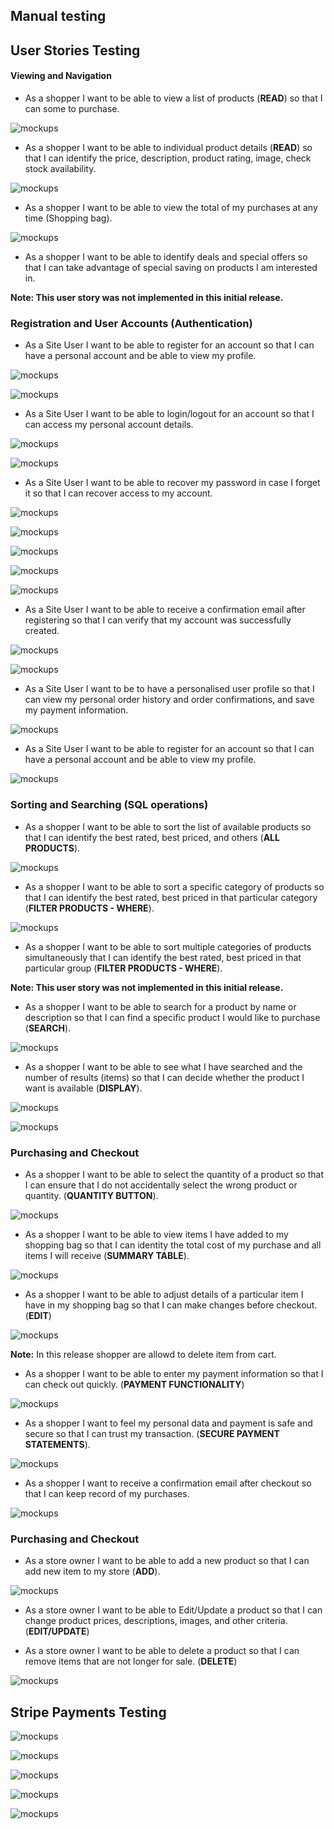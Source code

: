 ## Manual testing

## User Stories Testing

#### Viewing and Navigation

- As a shopper I want to be able to view a list of products (**READ**) so that I can some to purchase.

![mockups](images/list.png)

- As a shopper I want to be able to individual product details (**READ**) so that I can identify the price, description, product rating, image, check stock availability.



![mockups](images/details.png)

- As a shopper I want to be able to view the total of my purchases at any time (Shopping bag).

![mockups](images/cart.png)

- As a shopper I want to be able to identify deals and special offers so that I can take advantage of special saving on products I am interested in.

**Note: This user story was not implemented in this initial release.**

### Registration and User Accounts (Authentication)

- As a Site User I want to be able to register for an account so that I can have a personal account and be able to view my profile.

![mockups](images/signup.png)

![mockups](images/verification.png)




- As a Site User I want to be able to login/logout for an account so that I can access my personal account details.

![mockups](images/signin.png)

![mockups](images/logout.png)


- As a Site User I want to be able to recover my password in case I forget it so that I can recover access to my account.

![mockups](images/reset.png)

![mockups](images/reset_confirm.png)

![mockups](images/reset_email.png)

![mockups](images/change.png)

![mockups](images/reset_success.png)



- As a Site User I want to be able to receive a confirmation email after registering so that I can verify that my account was successfully created.

![mockups](images/email.png)

![mockups](images/confirm.png)

- As a Site User I want to be to have a personalised user profile so that I can view my personal order history and order confirmations, and save my payment information.

![mockups](images/profile.png)

- As a Site User I want to be able to register for an account so that I can have a personal account and be able to view my profile.

![mockups](images/signin.png)


### Sorting and Searching (SQL operations)

- As a shopper I want to be able to sort the list of available products so that I can identify the best rated, best priced, and others (**ALL PRODUCTS**).

![mockups](images/all.png)

- As a shopper I want to be able to sort a specific category of products so that I can identify the best rated, best priced in that particular category (**FILTER PRODUCTS - WHERE**).

![mockups](images/sort.png)

- As a shopper I want to be able to sort multiple categories of products simultaneously that I can identify the best rated, best priced in that particular group (**FILTER PRODUCTS - WHERE**).

**Note: This user story was not implemented in this initial release.**


- As a shopper I want to be able to search for a product by name or description so that I can find  a specific product I would like to purchase (**SEARCH**).


![mockups](images/search.png)


- As a shopper I want to be able to see what I have searched and the number of results (items) so that I can decide whether the product I want is available (**DISPLAY**).

![mockups](images/search2.png)

![mockups](images/result.png)


### Purchasing and Checkout

- As a shopper I want to be able to select the quantity of a product so that I can ensure that I do not accidentally select the wrong product or quantity. (**QUANTITY BUTTON**).

![mockups](images/quantity3.png)


- As a shopper I want to be able to view items I have added to my shopping bag so that I can identity the total cost of my purchase and all items I will receive (**SUMMARY TABLE**).

![mockups](images/quantity_button.png)


- As a shopper I want to be able to adjust details of a particular item I have in my shopping bag so that I can make changes before checkout. (**EDIT**)

![mockups](images/secure.png)


**Note:** In this release shopper are allowd to delete item from cart. 

- As a shopper I want to be able to enter my payment information so that I can check out quickly. (**PAYMENT FUNCTIONALITY**)

![mockups](images/summary3.png)


- As a shopper I want to feel my personal data and payment is safe and secure so that I can trust my transaction. (**SECURE PAYMENT STATEMENTS**).


![mockups](images/secure2.png)

- As a shopper I want to receive a confirmation email after checkout so that I can keep record of my purchases.

![mockups](images/confirmation_email.png)


### Purchasing and Checkout

- As a store owner I want to be able to add a new product so that I can add new item to my store (**ADD**).

![mockups](images/admin1.png)

- As a store owner I want to be able to Edit/Update a product so that I can change product prices, descriptions, images, and other criteria. (**EDIT/UPDATE**)

- As a store owner I want to be able to delete a product so that I can remove items that are not longer for sale. (**DELETE**) 

![mockups](images/admin2.png)


## Stripe Payments Testing

![mockups](images/stripe_card_testing.png)

![mockups](images/verification_card.png)

![mockups](images/verificafication_card.png)

![mockups](images/insufficient.png)

![mockups](images/insufficient_card.png)